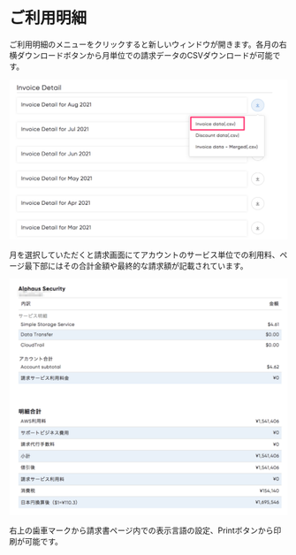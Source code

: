 # ご利用明細

ご利用明細のメニューをクリックすると新しいウィンドウが開きます。各月の右横ダウンロードボタンから月単位での請求データのCSVダウンロードが可能です。

![](../../.gitbook/assets/Invoice-2.png)

月を選択していただくと請求画面にてアカウントのサービス単位での利用料、ページ最下部にはその合計金額や最終的な請求額が記載されています。

![](../../.gitbook/assets/Invoice-3.png)

右上の歯車マークから請求書ページ内での表示言語の設定、Printボタンから印刷が可能です。

